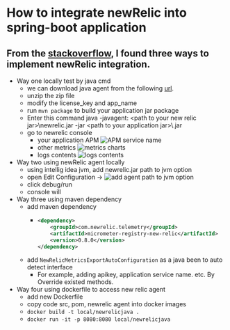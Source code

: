 # How to integrate newRelic into spring-boot application

## From the [stackoverflow](https://stackoverflow.com/questions/26901959/new-relic-for-spring-boot), I found three ways to implement newRelic integration.

* Way one locally test by java cmd
  * we can download java agent from the following [url](https://docs.newrelic.com/docs/release-notes/agent-release-notes/java-release-notes/).
  * unzip the zip file
  * modify the license_key and app_name
  * run ```mvn package``` to build your application jar package
  * Enter this command java -javagent: \<path to your new relic jar\>\newrelic.jar -jar \<path to your application jar\>\\<you rapplication jar name>.jar
  * go to newrelic console
    * your application APM 
      ![APM service name](https://user-images.githubusercontent.com/96409339/166885858-57be9335-04e4-4269-b843-13d8b8d1c195.png)
    * other metrics
      ![metrics charts](https://user-images.githubusercontent.com/96409339/166887000-12aa2119-ed36-409c-a4d0-293935025627.png)
    * logs contents
      ![logs contents](https://user-images.githubusercontent.com/96409339/166887340-305a0dd5-4ca7-49f7-bd49-cbdd93c2a594.png)
* Way two using newRelic agent locally
  * using intellig idea jvm, add newrelic.jar path to jvm option
  * open Edit Configuration -> 
  ![add agent path to jvm option](https://user-images.githubusercontent.com/6279298/167244182-60e5ec52-6162-48e2-bb6f-18160ab409aa.png)
  * click debug/run
  * console will 
* Way three using maven dependency
  * add maven dependency
    * ```xml
      <dependency>
          <groupId>com.newrelic.telemetry</groupId>
          <artifactId>micrometer-registry-new-relic</artifactId>
          <version>0.8.0</version>
      </dependency>
      ```
  * add ```NewRelicMetricsExportAutoConfiguration``` as a java been to auto detect interface
    * For example, adding apikey, application service name. etc. By Override existed methods.
* Way four using dockerfile to access new relic agent
  * add new Dockerfile
  * copy code src, pom, newrelic agent into docker images
  * ```docker build -t local/newrelicjava .```
  * ```docker run -it -p 8080:8080 local/newrelicjava```
